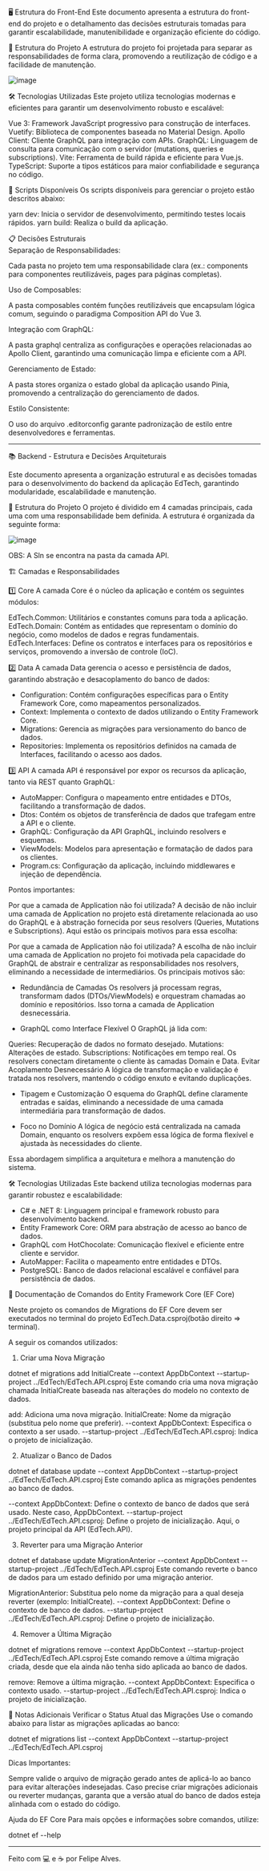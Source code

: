 🖥️ Estrutura do Front-End
Este documento apresenta a estrutura do front-end do projeto e o detalhamento das decisões estruturais tomadas para garantir escalabilidade, manutenibilidade e organização eficiente do código.

📂 Estrutura do Projeto
A estrutura do projeto foi projetada para separar as responsabilidades de forma clara, promovendo a reutilização de código e a facilidade de manutenção.

![image](https://github.com/user-attachments/assets/413ab3e5-8553-4e1e-8ed8-fb59543715d5)

🛠️ Tecnologias Utilizadas
Este projeto utiliza tecnologias modernas e eficientes para garantir um desenvolvimento robusto e escalável:

Vue 3: Framework JavaScript progressivo para construção de interfaces.
Vuetify: Biblioteca de componentes baseada no Material Design.
Apollo Client: Cliente GraphQL para integração com APIs.
GraphQL: Linguagem de consulta para comunicação com o servidor (mutations, queries e subscriptions).
Vite: Ferramenta de build rápida e eficiente para Vue.js.
TypeScript: Suporte a tipos estáticos para maior confiabilidade e segurança no código.

🔧 Scripts Disponíveis
Os scripts disponíveis para gerenciar o projeto estão descritos abaixo:

yarn dev: Inicia o servidor de desenvolvimento, permitindo testes locais rápidos.
yarn build: Realiza o build da aplicação.

📋 Decisões Estruturais    
Separação de Responsabilidades:

Cada pasta no projeto tem uma responsabilidade clara (ex.: components para componentes reutilizáveis, pages para páginas completas).

Uso de Composables:

A pasta composables contém funções reutilizáveis que encapsulam lógica comum, seguindo o paradigma Composition API do Vue 3.

Integração com GraphQL:

A pasta graphql centraliza as configurações e operações relacionadas ao Apollo Client, garantindo uma comunicação limpa e eficiente com a API.

Gerenciamento de Estado:

A pasta stores organiza o estado global da aplicação usando Pinia, promovendo a centralização do gerenciamento de dados.

Estilo Consistente:

O uso do arquivo .editorconfig garante padronização de estilo entre desenvolvedores e ferramentas.

------------------------------------------------------------------------------------------------------------------------------------------------------------

📚 Backend - Estrutura e Decisões Arquiteturais

Este documento apresenta a organização estrutural e as decisões tomadas para o desenvolvimento do backend da aplicação EdTech, garantindo modularidade, escalabilidade e manutenção.

📂 Estrutura do Projeto
O projeto é dividido em 4 camadas principais, cada uma com uma responsabilidade bem definida. A estrutura é organizada da seguinte forma:

![image](https://github.com/user-attachments/assets/32cb6a39-16ae-438e-b362-1097f4c7d682)

OBS: A Sln se encontra na pasta da camada API.

🏗️ Camadas e Responsabilidades

1️⃣ Core
A camada Core é o núcleo da aplicação e contém os seguintes módulos:

EdTech.Common: Utilitários e constantes comuns para toda a aplicação.
EdTech.Domain: Contém as entidades que representam o domínio do negócio, como modelos de dados e regras fundamentais.
EdTech.Interfaces: Define os contratos e interfaces para os repositórios e serviços, promovendo a inversão de controle (IoC).

2️⃣ Data
A camada Data gerencia o acesso e persistência de dados, garantindo abstração e desacoplamento do banco de dados:

- Configuration: Contém configurações específicas para o Entity Framework Core, como mapeamentos personalizados.
- Context: Implementa o contexto de dados utilizando o Entity Framework Core.
- Migrations: Gerencia as migrações para versionamento do banco de dados.
- Repositories: Implementa os repositórios definidos na camada de Interfaces, facilitando o acesso aos dados.

3️⃣ API
A camada API é responsável por expor os recursos da aplicação, tanto via REST quanto GraphQL:

- AutoMapper: Configura o mapeamento entre entidades e DTOs, facilitando a transformação de dados.
- Dtos: Contém os objetos de transferência de dados que trafegam entre a API e o cliente.
- GraphQL: Configuração da API GraphQL, incluindo resolvers e esquemas.
- ViewModels: Modelos para apresentação e formatação de dados para os clientes.
- Program.cs: Configuração da aplicação, incluindo middlewares e injeção de dependência.

Pontos importantes: 

Por que a camada de Application não foi utilizada?
A decisão de não incluir uma camada de Application no projeto está diretamente relacionada ao uso do GraphQL e à abstração fornecida por seus resolvers (Queries, Mutations e Subscriptions). Aqui estão os principais motivos para essa escolha:

Por que a camada de Application não foi utilizada?
A escolha de não incluir uma camada de Application no projeto foi motivada pela capacidade do GraphQL de abstrair e centralizar as responsabilidades nos resolvers, eliminando a necessidade de intermediários. Os principais motivos são:

- Redundância de Camadas
Os resolvers já processam regras, transformam dados (DTOs/ViewModels) e orquestram chamadas ao domínio e repositórios. Isso torna a camada de Application desnecessária.

- GraphQL como Interface Flexível
O GraphQL já lida com:

Queries: Recuperação de dados no formato desejado.
Mutations: Alterações de estado.
Subscriptions: Notificações em tempo real.
Os resolvers conectam diretamente o cliente às camadas Domain e Data.
Evitar Acoplamento Desnecessário
A lógica de transformação e validação é tratada nos resolvers, mantendo o código enxuto e evitando duplicações.

- Tipagem e Customização
O esquema do GraphQL define claramente entradas e saídas, eliminando a necessidade de uma camada intermediária para transformação de dados.

- Foco no Domínio
A lógica de negócio está centralizada na camada Domain, enquanto os resolvers expõem essa lógica de forma flexível e ajustada às necessidades do cliente.

Essa abordagem simplifica a arquitetura e melhora a manutenção do sistema.

🛠️ Tecnologias Utilizadas
Este backend utiliza tecnologias modernas para garantir robustez e escalabilidade:

- C# e .NET 8: Linguagem principal e framework robusto para desenvolvimento backend.
- Entity Framework Core: ORM para abstração de acesso ao banco de dados.
- GraphQL com HotChocolate: Comunicação flexível e eficiente entre cliente e servidor.
- AutoMapper: Facilita o mapeamento entre entidades e DTOs.
- PostgreSQL: Banco de dados relacional escalável e confiável para persistência de dados.

📜 Documentação de Comandos do Entity Framework Core (EF Core)

Neste projeto  os comandos de Migrations do EF Core devem ser executados no terminal do projeto EdTech.Data.csproj(botão direito => terminal).

A seguir os comandos utilizados:

1. Criar uma Nova Migração

dotnet ef migrations add InitialCreate --context AppDbContext --startup-project ../EdTech/EdTech.API.csproj
Este comando cria uma nova migração chamada InitialCreate baseada nas alterações do modelo no contexto de dados.

add: Adiciona uma nova migração.
InitialCreate: Nome da migração (substitua pelo nome que preferir).
--context AppDbContext: Especifica o contexto a ser usado.
--startup-project ../EdTech/EdTech.API.csproj: Indica o projeto de inicialização.

2. Atualizar o Banco de Dados

dotnet ef database update --context AppDbContext --startup-project ../EdTech/EdTech.API.csproj
Este comando aplica as migrações pendentes ao banco de dados.

--context AppDbContext: Define o contexto de banco de dados que será usado. Neste caso, AppDbContext.
--startup-project ../EdTech/EdTech.API.csproj: Define o projeto de inicialização. Aqui, o projeto principal da API (EdTech.API).

3. Reverter para uma Migração Anterior

dotnet ef database update MigrationAnterior --context AppDbContext --startup-project ../EdTech/EdTech.API.csproj
Este comando reverte o banco de dados para um estado definido por uma migração anterior.

MigrationAnterior: Substitua pelo nome da migração para a qual deseja reverter (exemplo: InitialCreate).
--context AppDbContext: Define o contexto de banco de dados.
--startup-project ../EdTech/EdTech.API.csproj: Define o projeto de inicialização.

4. Remover a Última Migração

dotnet ef migrations remove --context AppDbContext --startup-project ../EdTech/EdTech.API.csproj
Este comando remove a última migração criada, desde que ela ainda não tenha sido aplicada ao banco de dados.

remove: Remove a última migração.
--context AppDbContext: Especifica o contexto usado.
--startup-project ../EdTech/EdTech.API.csproj: Indica o projeto de inicialização.

📖 Notas Adicionais
Verificar o Status Atual das Migrações
Use o comando abaixo para listar as migrações aplicadas ao banco:

dotnet ef migrations list --context AppDbContext --startup-project ../EdTech/EdTech.API.csproj

Dicas Importantes:

Sempre valide o arquivo de migração gerado antes de aplicá-lo ao banco para evitar alterações indesejadas.
Caso precise criar migrações adicionais ou reverter mudanças, garanta que a versão atual do banco de dados esteja alinhada com o estado do código.

Ajuda do EF Core
Para mais opções e informações sobre comandos, utilize:

dotnet ef --help

------------------------------------------------------------------------------------------------------------------------------------------------------------
Feito com 💻 e ☕ por Felipe Alves.
